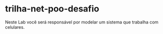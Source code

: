 # trilha-net-poo-desafio
Neste Lab você será responsável por modelar um sistema que trabalha com celulares.
